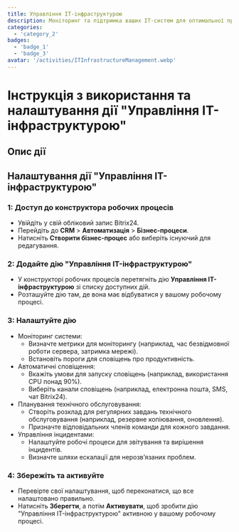 ```yaml
---
title: Управління IT-інфраструктурою
description: Моніторинг та підтримка ваших IT-систем для оптимальної продуктивності.
categories: 
  - 'category_2'
badges: 
  - 'badge_1'
  - 'badge_3'
avatar: '/activities/ITInfrastructureManagement.webp'
---
```

# Інструкція з використання та налаштування дії "Управління IT-інфраструктурою"

## Опис дії

## **Налаштування дії "Управління IT-інфраструктурою"**

### 1: Доступ до конструктора робочих процесів
- Увійдіть у свій обліковий запис Bitrix24.
- Перейдіть до **CRM** > **Автоматизація** > **Бізнес-процеси**.
- Натисніть **Створити бізнес-процес** або виберіть існуючий для редагування.

### 2: Додайте дію "Управління IT-інфраструктурою"
- У конструкторі робочих процесів перетягніть дію **Управління IT-інфраструктурою** зі списку доступних дій.
- Розташуйте дію там, де вона має відбуватися у вашому робочому процесі.

### 3: Налаштуйте дію
- Моніторинг системи:
  - Визначте метрики для моніторингу (наприклад, час безвідмовної роботи сервера, затримка мережі).
  - Встановіть пороги для сповіщень про продуктивність.
- Автоматичні сповіщення:
  - Вкажіть умови для запуску сповіщень (наприклад, використання CPU понад 90%).
  - Виберіть канали сповіщень (наприклад, електронна пошта, SMS, чат Bitrix24).
- Планування технічного обслуговування:
  - Створіть розклад для регулярних завдань технічного обслуговування (наприклад, резервне копіювання, оновлення).
  - Призначте відповідальних членів команди для кожного завдання.
- Управління інцидентами:
  - Налаштуйте робочі процеси для звітування та вирішення інцидентів.
  - Визначте шляхи ескалації для нерозв’язаних проблем.

### 4: Збережіть та активуйте
- Перевірте свої налаштування, щоб переконатися, що все налаштовано правильно.
- Натисніть **Зберегти**, а потім **Активувати**, щоб зробити дію "Управління IT-інфраструктурою" активною у вашому робочому процесі.